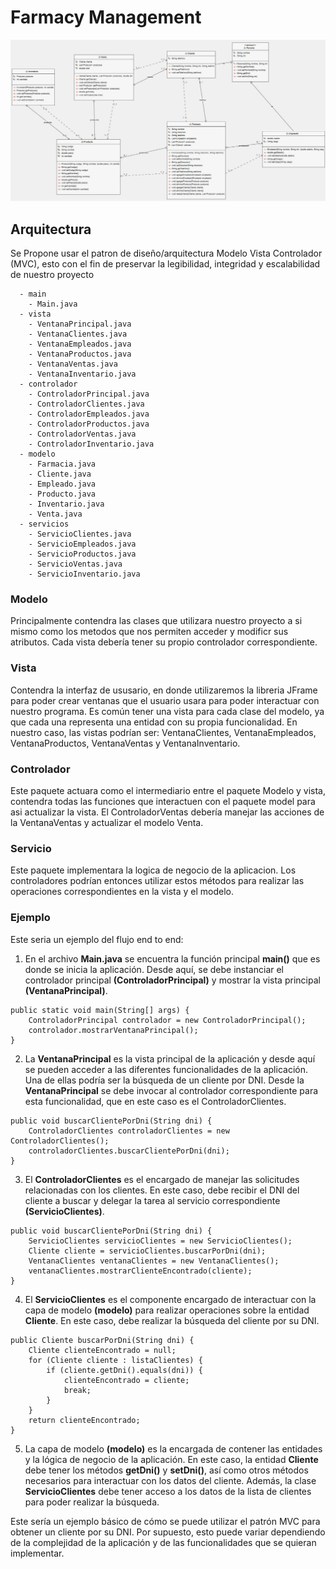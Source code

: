 # Farmacy Management

![UML](img/uml.jpg)


## Arquitectura
Se Propone usar el patron de diseño/arquitectura Modelo Vista Controlador (MVC), esto con el fin de preservar la legibilidad, integridad y escalabilidad de nuestro proyecto
~~~
  - main
    - Main.java
  - vista
    - VentanaPrincipal.java
    - VentanaClientes.java
    - VentanaEmpleados.java
    - VentanaProductos.java
    - VentanaVentas.java
    - VentanaInventario.java
  - controlador
    - ControladorPrincipal.java
    - ControladorClientes.java
    - ControladorEmpleados.java
    - ControladorProductos.java
    - ControladorVentas.java
    - ControladorInventario.java
  - modelo
    - Farmacia.java
    - Cliente.java
    - Empleado.java
    - Producto.java
    - Inventario.java
    - Venta.java
  - servicios
    - ServicioClientes.java
    - ServicioEmpleados.java
    - ServicioProductos.java
    - ServicioVentas.java
    - ServicioInventario.java
~~~
### Modelo
Principalmente contendra las clases que utilizara nuestro proyecto a si mismo como los metodos que nos permiten acceder y modificr sus atributos. Cada vista debería tener su propio controlador correspondiente.

### Vista
Contendra la interfaz de ususario, en donde utilizaremos la libreria JFrame para poder crear ventanas que el usuario usara para poder interactuar con nuestro programa. Es común tener una vista para cada clase del modelo, ya que cada una representa una entidad con su propia funcionalidad. En nuestro caso, las vistas podrían ser: VentanaClientes, VentanaEmpleados, VentanaProductos, VentanaVentas y VentanaInventario.

### Controlador
Este paquete actuara como el intermediario entre el paquete Modelo y vista, contendra todas las funciones que interactuen con el paquete model para asi actualizar la vista. El ControladorVentas debería manejar las acciones de la VentanaVentas y actualizar el modelo Venta.

### Servicio
Este paquete implementara la logica de negocio de la aplicacion. Los controladores podrían entonces utilizar estos métodos para realizar las operaciones correspondientes en la vista y el modelo.

### Ejemplo

Este seria un ejemplo del flujo end to end:

1. En el archivo **Main.java** se encuentra la función principal **main()** que es donde se inicia la aplicación. Desde aquí, se debe instanciar el controlador principal **(ControladorPrincipal)** y mostrar la vista principal **(VentanaPrincipal)**.
~~~
public static void main(String[] args) {
    ControladorPrincipal controlador = new ControladorPrincipal();
    controlador.mostrarVentanaPrincipal();
}
~~~

2. La **VentanaPrincipal** es la vista principal de la aplicación y desde aquí se pueden acceder a las diferentes funcionalidades de la aplicación. Una de ellas podría ser la búsqueda de un cliente por DNI. Desde la **VentanaPrincipal** se debe invocar al controlador correspondiente para esta funcionalidad, que en este caso es el ControladorClientes.
~~~
public void buscarClientePorDni(String dni) {
    ControladorClientes controladorClientes = new ControladorClientes();
    controladorClientes.buscarClientePorDni(dni);
}
~~~

3. El **ControladorClientes** es el encargado de manejar las solicitudes relacionadas con los clientes. En este caso, debe recibir el DNI del cliente a buscar y delegar la tarea al servicio correspondiente **(ServicioClientes)**.
~~~
public void buscarClientePorDni(String dni) {
    ServicioClientes servicioClientes = new ServicioClientes();
    Cliente cliente = servicioClientes.buscarPorDni(dni);
    VentanaClientes ventanaClientes = new VentanaClientes();
    ventanaClientes.mostrarClienteEncontrado(cliente);
}
~~~

4. El **ServicioClientes** es el componente encargado de interactuar con la capa de modelo **(modelo)** para realizar operaciones sobre la entidad **Cliente**. En este caso, debe realizar la búsqueda del cliente por su DNI.
~~~
public Cliente buscarPorDni(String dni) {
    Cliente clienteEncontrado = null;
    for (Cliente cliente : listaClientes) {
        if (cliente.getDni().equals(dni)) {
            clienteEncontrado = cliente;
            break;
        }
    }
    return clienteEncontrado;
}
~~~

5. La capa de modelo **(modelo)** es la encargada de contener las entidades y la lógica de negocio de la aplicación. En este caso, la entidad **Cliente** debe tener los métodos **getDni()** y **setDni()**, así como otros métodos necesarios para interactuar con los datos del cliente. Además, la clase **ServicioClientes** debe tener acceso a los datos de la lista de clientes para poder realizar la búsqueda.

Este sería un ejemplo básico de cómo se puede utilizar el patrón MVC para obtener un cliente por su DNI. Por supuesto, esto puede variar dependiendo de la complejidad de la aplicación y de las funcionalidades que se quieran implementar.